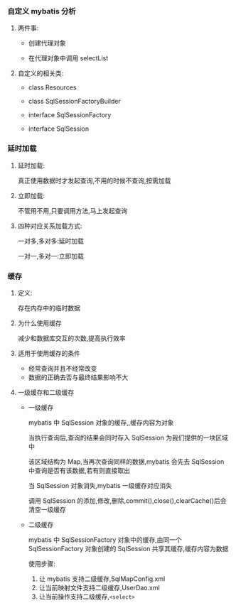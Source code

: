 ### 自定义 mybatis 分析

1. 两件事:

   - 创建代理对象

   - 在代理对象中调用 selectList

2. 自定义的相关类:

   - class Resources
   - class SqlSessionFactoryBuilder

   - interface SqlSessionFactory
   - interface SqlSession

### 延时加载

1. 延时加载:

   真正使用数据时才发起查询,不用的时候不查询,按需加载

2. 立即加载:

   不管用不用,只要调用方法,马上发起查询

3. 四种对应关系加载方式:

   一对多,多对多:延时加载

   一对一,多对一:立即加载

### 缓存

1. 定义:

   存在内存中的临时数据

2. 为什么使用缓存

   减少和数据库交互的次数,提高执行效率

3. 适用于使用缓存的条件

   - 经常查询并且不经常改变
   - 数据的正确去否与最终结果影响不大

4. 一级缓存和二级缓存

   - 一级缓存

     mybatis 中 SqlSession 对象的缓存,,缓存内容为对象

     当执行查询后,查询的结果会同时存入 SqlSession 为我们提供的一块区域中

     该区域结构为 Map,当再次查询同样的数据,mybatis 会先去 SqlSession 中查询是否有该数据,若有则直接取出

     当 SqlSession 对象消失,mybatis 一级缓存对应消失

     调用 SqlSession 的添加,修改,删除,commit(),close(),clearCache()后会清空一级缓存

   - 二级缓存

     mybatis 中 SqlSessionFactory 对象中的缓存,由同一个 SqlSessionFactory 对象创建的 SqlSession 共享其缓存,缓存内容为数据

     使用步骤:

     1. 让 mybatis 支持二级缓存,SqlMapConfig.xml
     2. 让当前映射文件支持二级缓存,UserDao.xml
     3. 让当前操作支持二级缓存,`<select>`
